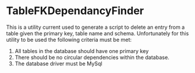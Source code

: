 # TableFKDependancyFinder

This is a utility current used to generate a script to delete an entry from a table given the primary key, table name and schema. Unfortunately for this utility to be used the following criteria must be met:

1. All tables in the database should have one primary key
2. There should be no circular dependencies within the database.
3. The database driver must be MySql
